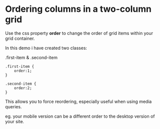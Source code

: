 # Ordering columns in a two-column grid

Use the css property **order** to change the order of grid items within your grid container.

In this demo i have created two classes:

.first-item & .second-item
```
.first-item {
    order:1;
}

.second-item {
    order:2;
}
```

This allows you to force reordering, especially useful when using media queries.

eg. your mobile version can be a different order to the desktop version of your site.

